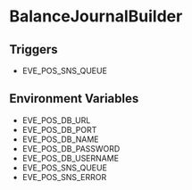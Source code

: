 # BalanceJournalBuilder

## Triggers

* EVE_POS_SNS_QUEUE

## Environment Variables

* EVE_POS_DB_URL
* EVE_POS_DB_PORT
* EVE_POS_DB_NAME
* EVE_POS_DB_PASSWORD
* EVE_POS_DB_USERNAME
* EVE_POS_SNS_QUEUE
* EVE_POS_SNS_ERROR